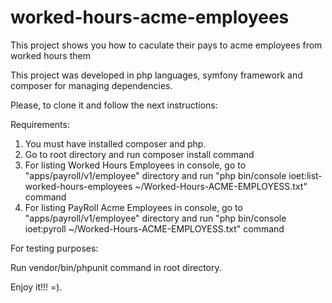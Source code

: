 # worked-hours-acme-employees
This project shows you how to caculate their pays to acme employees from worked hours them

This project was developed in php languages, symfony framework and composer for managing dependencies.

Please, to clone it and follow the next instructions:

Requirements:

1. You must have installed composer and php.
2. Go to root directory and run composer install command
3. For listing Worked Hours Employees in console, go to "apps/payroll/v1/employee" directory and run "php bin/console ioet:list-worked-hours-employees ~/Worked-Hours-ACME-EMPLOYESS.txt" command
4. For listing PayRoll Acme Employees in console, go to "apps/payroll/v1/employee" directory and run "php bin/console ioet:pyroll ~/Worked-Hours-ACME-EMPLOYESS.txt" command

For testing purposes:

Run vendor/bin/phpunit command in root directory.

Enjoy it!!! =).

